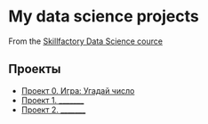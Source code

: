# My data science projects
From the [Skillfactory Data Science cource](https://skillfactory.ru/data-scientist)

## Проекты

* [Проект 0. Игра: Угадай число](https://github.com/m245942/Sf_project)
* [Проект 1. _______](______)
* [Проект 2. _______](______)